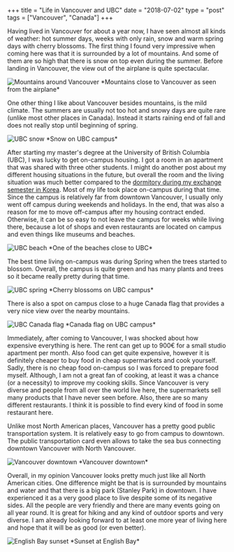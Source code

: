 +++
title = "Life in Vancouver and UBC"
date = "2018-07-02"
type = "post"
tags = ["Vancouver", "Canada"]
+++

Having lived in Vancouver for about a year now, I have seen almost all kinds of weather: hot summer days, weeks with only rain, snow and warm spring days with cherry blossoms. The first thing I found very impressive when coming here was that it is surrounded by a lot of mountains. And some of them are so high that there is snow on top even during the summer. Before landing in Vancouver, the view out of the airplane is quite spectacular.

<img src="https://farm2.staticflickr.com/1745/27994568267_8d580a2a31_z.jpg" alt="Mountains around Vancouver">
*Mountains close to Vancouver as seen from the airplane*

One other thing I like about Vancouver besides mountains, is the mild climate. The summers are usually not too hot and snowy days are quite rare (unlike most other places in Canada). Instead it starts raining end of fall and does not really stop until beginning of spring.

<img src="https://farm1.staticflickr.com/921/29292575418_fd893c2f6d_z.jpg" alt="UBC snow">
*Snow on UBC campus*

After starting my master's degree at the University of British Columbia (UBC), I was lucky to get on-campus housing. I got a room in an apartment that was shared with three other students. I might do another post about my different housing situations in the future, but overall the room and the living situation was much better compared to the [dormitory during my exchange semester in Korea](https://travel.scholtzan.net/dormitory-life/). Most of my life took place on-campus during that time. Since the campus is relatively far from downtown Vancouver, I usually only went off campus during weekends and holidays. In the end, that was also a reason for me to move off-campus after my housing contract ended. Otherwise, it can be so easy to not leave the campus for weeks while living there, because a lot of shops and even restaurants are located on campus and even things like museums and beaches.

<img src="https://farm1.staticflickr.com/791/40491539775_80801f95df_z.jpg" alt="UBC beach">
*One of the beaches close to UBC*

The best time living on-campus was during Spring when the trees started to blossom. Overall, the campus is quite green and has many plants and trees so it became really pretty during that time.

<img src="https://farm1.staticflickr.com/879/40672477984_d944c2cfa3_z.jpg" alt="UBC spring">
*Cherry blossoms on UBC campus*

There is also a spot on campus close to a huge Canada flag that provides a very nice view over the nearby mountains.

<img src="https://farm1.staticflickr.com/870/41386492651_57bc6dbf5a_z.jpg" alt="UBC Canada flag">
*Canada flag on UBC campus*

Immediately, after coming to Vancouver, I was shocked about how expensive everything is here. The rent can get up to 900€ for a small studio apartment per month. Also food can get quite expensive, however it is definitely cheaper to buy food in cheap supermarkets and cook yourself. Sadly, there is no cheap food on-campus so I was forced to prepare food myself. Although, I am not a great fan of cooking, at least it was a chance (or a necessity) to improve my cooking skills. Since Vancouver is very diverse and people from all over the world live here, the supermarkets sell many products that I have never seen before. Also, there are so many different restaurants. I think it is possible to find every kind of food in some restaurant here.

Unlike most North American places, Vancouver has a pretty good public transportation system. It is relatively easy to go from campus to downtown. The public transportation card even allows to take the sea bus connecting downtown Vancouver with North Vancouver.

<img src="https://farm1.staticflickr.com/864/41343835752_9c53e2b545_z.jpg" alt="Vancouver downtown">
*Vancouver downtown*

Overall, in my opinion Vancouver looks pretty much just like all North American cities. One difference might be that is is surrounded by mountains and water and that there is a big park (Stanley Park) in downtown.
I have experienced it as a very good place to live despite some of its negative sides. All the people are very friendly and there are many events going on all year round. It is great for hiking and any kind of outdoor sports and very diverse. I am already looking forward to at least one more year of living here and hope that it will be as good (or even better).

<img src="https://farm1.staticflickr.com/821/27516600968_cce61defda_z.jpg" alt="English Bay sunset">
*Sunset at English Bay*

